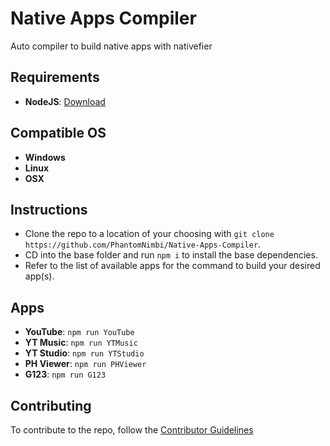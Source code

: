 # Native Apps Compiler
Auto compiler to build native apps with nativefier

## Requirements

 * **NodeJS**: [Download][URL1]

## Compatible OS

 * **Windows**
 * **Linux**
 * **OSX**

## Instructions

 * Clone the repo to a location of your choosing with `git clone https://github.com/PhantomNimbi/Native-Apps-Compiler`.
 * CD into the base folder and run `npm i` to install the base dependencies.
 * Refer to the list of available apps for the command to build your desired app(s). 

## Apps

  * **YouTube**: `npm run YouTube`
  * **YT Music**: `npm run YTMusic`
  * **YT Studio**: `npm run YTStudio`
  * **PH Viewer**: `npm run PHViewer`
  * **G123**: `npm run G123`

## Contributing
To contribute to the repo, follow the [Contributor Guidelines][URL2]

[URL1]: http://nodejs.org
[URL2]: ./CONTRIBUTING.md